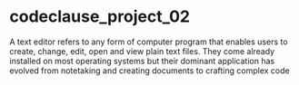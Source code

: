 # codeclause_project_02
A text editor refers to any form of computer program that enables users to create, change, edit, open and view plain text files. They come already installed on most operating systems but their dominant application has evolved from notetaking and creating documents to crafting complex code
